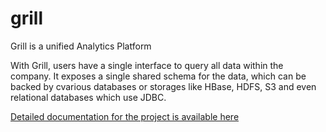 grill
=====

Grill is a unified Analytics Platform

With Grill, users have a single interface to query all data within the company. It exposes a single shared schema for the data, which can be backed by cvarious databases or storages like HBase, HDFS, S3 and even relational databases which use JDBC.


[Detailed documentation for the project is available here](https://inmobi.github.io/grill)

